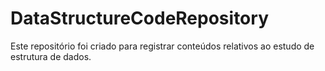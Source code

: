 # DataStructureCodeRepository
Este repositório foi criado para registrar conteúdos relativos ao estudo de estrutura de dados.
